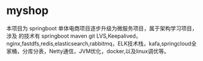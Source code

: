 # myshop
本项目为 springboot 单体电商项目逐步升级为微服务项目，属于架构学习项目，涉及 的技术有 springboot maven  git  LVS,Keepalived，nginx,fastdfs,redis,elasticsearch,rabbitmq，ELK技术栈，kafa,springcloud全家桶，分库分表，Netty通信，JVM优化，docker,以及linux调优等。

